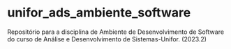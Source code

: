 # unifor_ads_ambiente_software
Repositório para a disciplina de Ambiente de Desenvolvimento de Software do curso de Análise e Desenvolvimento de Sistemas-Unifor. (2023.2)
